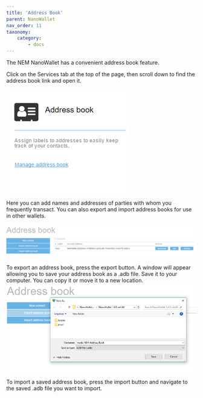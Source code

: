 ```yaml
---
title: 'Address Book'
parent: NanoWallet
nav_order: 11
taxonomy:
    category:
        - docs
---
```


The NEM NanoWallet has a convenient address book feature.

Click on the Services tab at the top of the page, then scroll down to find the address book link and open it.

![](Address%20book.PNG)

Here you can add names and addresses of parties with whom you frequently transact. You can also export and import address books for use in other wallets.

![](Address2.PNG)

To export an address book, press the export button. A window will appear allowing you to save your address book as a .adb file. Save it to your computer. You can copy it or move it to a new location.
![](Address3.PNG)

To import a saved address book, press the import button and navigate to the saved .adb file you want to import.